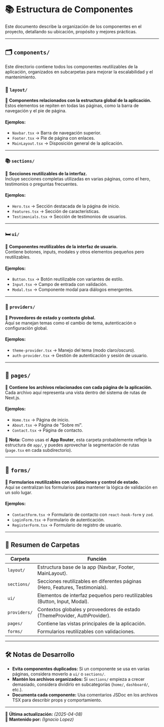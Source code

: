 # 📚 Estructura de Componentes

Este documento describe la organización de los componentes en el proyecto, detallando su ubicación, propósito y mejores prácticas.

---

## 🗂 `components/`
Este directorio contiene todos los componentes reutilizables de la aplicación, organizados en subcarpetas para mejorar la escalabilidad y el mantenimiento.

### 🏢 `layout/`
📌 **Componentes relacionados con la estructura global de la aplicación.**  
Estos elementos se repiten en todas las páginas, como la barra de navegación y el pie de página.

#### Ejemplos:
- `Navbar.tsx` → Barra de navegación superior.
- `Footer.tsx` → Pie de página con enlaces.
- `MainLayout.tsx` → Disposición general de la aplicación.

---

### 📚 `sections/`
📌 **Secciones reutilizables de la interfaz.**  
Incluye secciones completas utilizadas en varias páginas, como el hero, testimonios o preguntas frecuentes.

#### Ejemplos:
- `Hero.tsx` → Sección destacada de la página de inicio.
- `Features.tsx` → Sección de características.
- `Testimonials.tsx` → Sección de testimonios de usuarios.

---

### 🛏️ `ui/`
📌 **Componentes reutilizables de la interfaz de usuario.**  
Contiene botones, inputs, modales y otros elementos pequeños pero reutilizables.

#### Ejemplos:
- `Button.tsx` → Botón reutilizable con variantes de estilo.
- `Input.tsx` → Campo de entrada con validación.
- `Modal.tsx` → Componente modal para diálogos emergentes.

---

### 💪 `providers/`
📌 **Proveedores de estado y contexto global.**  
Aquí se manejan temas como el cambio de tema, autenticación o configuración global.

#### Ejemplos:
- `theme-provider.tsx` → Manejo del tema (modo claro/oscuro).
- `auth-provider.tsx` → Gestión de autenticación y sesión de usuario.

---

## 📃 `pages/`
📌 **Contiene los archivos relacionados con cada página de la aplicación.**  
Cada archivo aquí representa una vista dentro del sistema de rutas de Next.js.

#### Ejemplos:
- `Home.tsx` → Página de inicio.
- `About.tsx` → Página de "Sobre mí".
- `Contact.tsx` → Página de contacto.

🔹 **Nota:** Como usas el **App Router**, esta carpeta probablemente refleje la estructura de `app/`, y puedes aprovechar la segmentación de rutas (`page.tsx` en cada subdirectorio).

---

## 📩 `forms/`
📌 **Formularios reutilizables con validaciones y control de estado.**  
Aquí se centralizan los formularios para mantener la lógica de validación en un solo lugar.

#### Ejemplos:
- `ContactForm.tsx` → Formulario de contacto con `react-hook-form` y `zod`.
- `LoginForm.tsx` → Formulario de autenticación.
- `RegisterForm.tsx` → Formulario de registro de usuario.

---

## 🔄 Resumen de Carpetas

| Carpeta      | Función |
|-------------|---------|
| `layout/`   | Estructura base de la app (Navbar, Footer, MainLayout). |
| `sections/` | Secciones reutilizables en diferentes páginas (Hero, Features, Testimonials). |
| `ui/`       | Elementos de interfaz pequeños pero reutilizables (Button, Input, Modal). |
| `providers/` | Contextos globales y proveedores de estado (ThemeProvider, AuthProvider). |
| `pages/`    | Contiene las vistas principales de la aplicación. |
| `forms/`    | Formularios reutilizables con validaciones. |

---

## 🛠 Notas de Desarrollo
- **Evita componentes duplicados:** Si un componente se usa en varias páginas, considera moverlo a `ui/` o `sections/`.
- **Mantén los archivos organizados:** Si `sections/` empieza a crecer demasiado, considera dividirlo en subcategorías (`home/`, `dashboard/`, etc.).
- **Documenta cada componente:** Usa comentarios JSDoc en los archivos TSX para describir props y comportamiento.

---

📅 **Última actualización:** _(2025-04-08)_  
🚀 **Mantenido por:** _(Ignacio Lopez)_


